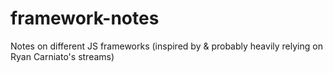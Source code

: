 # framework-notes
Notes on different JS frameworks (inspired by &amp; probably heavily relying on Ryan Carniato's streams)
